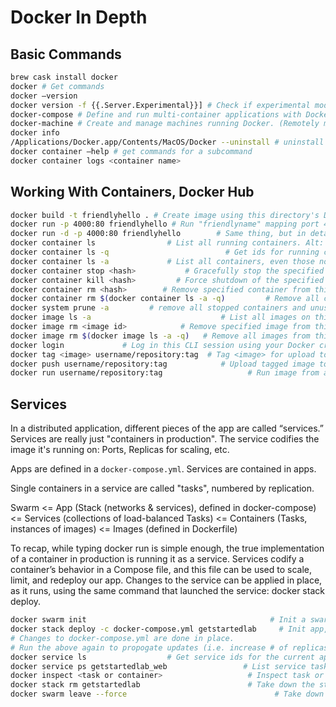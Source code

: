 # Docker In Depth

## Basic Commands

```sh
brew cask install docker
docker # Get commands
docker —version
docker version -f {{.Server.Experimental}}] # Check if experimental mode enabled
docker-compose # Define and run multi-container applications with Docker.
docker-machine # Create and manage machines running Docker. (Remotely manage instances of # docker)
docker info
/Applications/Docker.app/Contents/MacOS/Docker --uninstall # uninstall Docker
docker container —help # get commands for a subcommand
docker container logs <container name>
```

## Working With Containers, Docker Hub

``` sh
docker build -t friendlyhello . # Create image using this directory's Dockerfile
docker run -p 4000:80 friendlyhello # Run "friendlyname" mapping port 4000 to 80
docker run -d -p 4000:80 friendlyhello        # Same thing, but in detached mode
docker container ls                # List all running containers. Alt: docker ps
docker container ls -q                          # Get ids for running containers
docker container ls -a             # List all containers, even those not running
docker container stop <hash>           # Gracefully stop the specified container
docker container kill <hash>         # Force shutdown of the specified container
docker container rm <hash>        # Remove specified container from this machine
docker container rm $(docker container ls -a -q)         # Remove all containers
docker system prune -a         # remove all stopped containers and unused images
docker image ls -a                             # List all images on this machine
docker image rm <image id>            # Remove specified image from this machine
docker image rm $(docker image ls -a -q)   # Remove all images from this machine
docker login             # Log in this CLI session using your Docker credentials
docker tag <image> username/repository:tag  # Tag <image> for upload to registry
docker push username/repository:tag            # Upload tagged image to registry
docker run username/repository:tag                   # Run image from a registry
```

## Services

In a distributed application, different pieces of the app are called “services.”
Services are really just "containers in production". The service codifies the
image it's running on: Ports, Replicas for scaling, etc.

Apps are defined in a `docker-compose.yml`.
Services are contained in apps.

Single containers in a service are called "tasks", numbered by replication.

Swarm
<= App (Stack (networks & services), defined in docker-compose)
<= Services (collections of load-balanced Tasks)
<= Containers (Tasks, instances of images)
<= Images (defined in Dockerfile)

To recap, while typing docker run is simple enough, the true implementation of a container in production is running it as a service. Services codify a container’s behavior in a Compose file, and this file can be used to scale, limit, and redeploy our app. Changes to the service can be applied in place, as it runs, using the same command that launched the service: docker stack deploy.

```sh
docker swarm init                                         # Init a swarm manager
docker stack deploy -c docker-compose.yml getstartedlab     # Init app, services
# Changes to docker-compose.yml are done in place.
# Run the above again to propogate updates (i.e. increase # of replicas)
docker service ls                  # Get service ids for the current application
docker service ps getstartedlab_web                 # List service tasks details
docker inspect <task or container>                   # Inspect task or container
docker stack rm getstartedlab                        # Take down the stack (app)
docker swarm leave --force                                 # Take down the swarm
```